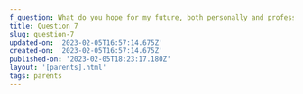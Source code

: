 ```yaml
---
f_question: What do you hope for my future, both personally and professionally?
title: Question 7
slug: question-7
updated-on: '2023-02-05T16:57:14.675Z'
created-on: '2023-02-05T16:57:14.675Z'
published-on: '2023-02-05T18:23:17.180Z'
layout: '[parents].html'
tags: parents
---
```



